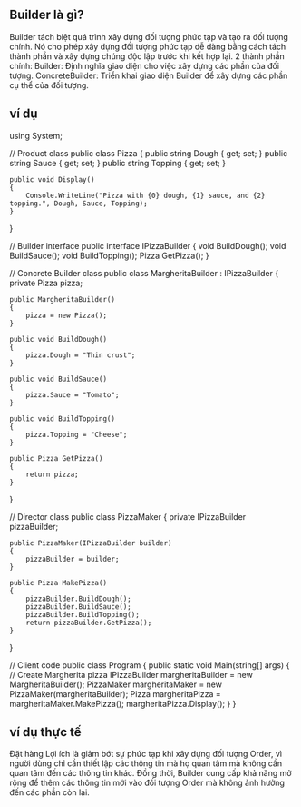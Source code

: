## Builder là gì?

Builder tách biệt quá trình xây dựng đối tượng phức tạp và tạo ra đối tượng chính. 
Nó cho phép xây dựng đối tượng phức tạp dễ dàng bằng cách tách thành phần và xây dựng chúng độc lập trước khi kết hợp lại.
2 thành phần chính:
Builder: Định nghĩa giao diện cho việc xây dựng các phần của đối tượng.
ConcreteBuilder: Triển khai giao diện Builder để xây dựng các phần cụ thể của đối tượng.

## ví dụ

using System;

// Product class
public class Pizza
{
    public string Dough { get; set; }
    public string Sauce { get; set; }
    public string Topping { get; set; }

    public void Display()
    {
        Console.WriteLine("Pizza with {0} dough, {1} sauce, and {2} topping.", Dough, Sauce, Topping);
    }
}

// Builder interface
public interface IPizzaBuilder
{
    void BuildDough();
    void BuildSauce();
    void BuildTopping();
    Pizza GetPizza();
}

// Concrete Builder class
public class MargheritaBuilder : IPizzaBuilder
{
    private Pizza pizza;

    public MargheritaBuilder()
    {
        pizza = new Pizza();
    }

    public void BuildDough()
    {
        pizza.Dough = "Thin crust";
    }

    public void BuildSauce()
    {
        pizza.Sauce = "Tomato";
    }

    public void BuildTopping()
    {
        pizza.Topping = "Cheese";
    }

    public Pizza GetPizza()
    {
        return pizza;
    }
}

// Director class
public class PizzaMaker
{
    private IPizzaBuilder pizzaBuilder;

    public PizzaMaker(IPizzaBuilder builder)
    {
        pizzaBuilder = builder;
    }

    public Pizza MakePizza()
    {
        pizzaBuilder.BuildDough();
        pizzaBuilder.BuildSauce();
        pizzaBuilder.BuildTopping();
        return pizzaBuilder.GetPizza();
    }
}

// Client code
public class Program
{
    public static void Main(string[] args)
    {
        // Create Margherita pizza
        IPizzaBuilder margheritaBuilder = new MargheritaBuilder();
        PizzaMaker margheritaMaker = new PizzaMaker(margheritaBuilder);
        Pizza margheritaPizza = margheritaMaker.MakePizza();
        margheritaPizza.Display();
    }
}
## ví dụ thực tế

Đặt hàng
Lợi ích là giảm bớt sự phức tạp khi xây dựng đối tượng Order, vì người dùng chỉ cần thiết lập các thông tin mà họ quan tâm 
mà không cần quan tâm đến các thông tin khác. Đồng thời, Builder cung cấp khả năng mở rộng để thêm các thông tin mới vào đối tượng Order mà không ảnh hưởng đến các phần còn lại.